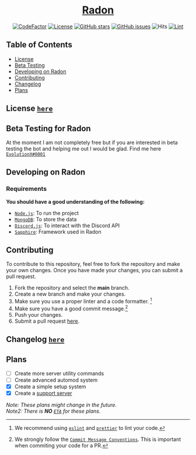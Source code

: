 <div align="center">

# [Radon][invite]

[![CodeFactor]](https://www.codefactor.io/repository/github/evolutionx-10/radon/overview/main)
[![License]][apache]
[![GitHub stars]][stars]
[![GitHub issues]][issues]
![Hits](https://hits.seeyoufarm.com/api/count/incr/badge.svg?url=https%3A%2F%2Fgithub.com%2FEvolutionX-10%2FRadon&count_bg=%234900FF&title_bg=%23555555&icon=&icon_color=%23E7E7E7&title=hits&edge_flat=false)
[![Lint](https://github.com/EvolutionX-10/Radon/actions/workflows/linter.yml/badge.svg)](https://github.com/EvolutionX-10/Radon/actions/workflows/linter.yml)

</div>

## Table of Contents

-   [License](#license-here)
-   [Beta Testing](#beta-testing-for-radon)
-   [Developing on Radon](#developing-on-radon)
-   [Contributing](#contributing)
-   [Changelog](#changelog-here)
-   [Plans](#plans)

## License [`here`][apache]

## Beta Testing for Radon

At the moment I am not completely free but if you are interested in beta testing the bot and helping me out I would be glad. Find me here [`EvolutionX#0001`](https://discord.com)

## Developing on Radon

### Requirements

**You should have a good understanding of the following:**

-   [`Node.js`]: To run the project
-   [`MongoDB`]: To store the data
-   [`Discord.js`][discord.js]: To interact with the Discord API
-   [`Sapphire`]: Framework used in Radon

## Contributing

To contribute to this repository, feel free to fork the repository and make your own changes. Once you have made your changes, you can submit a pull request.

1. Fork the repository and select the **main** branch.
2. Create a new branch and make your changes.
3. Make sure you use a proper linter and a code formatter. [^lint]
4. Make sure you have a good commit message.[^commit]
5. Push your changes.
6. Submit a pull request [here][pr].

## Changelog [`here`][changelog]

## Plans

-   [ ] Create more server utility commands
-   [ ] Create advanced automod system
-   [x] Create a simple setup system
-   [x] Create a [support server](https://discord.gg/YBFaDggpvt)

_Note: These plans might change in the future._ <br>
_Note2: There is **NO** [`ETA`] for these plans._

<!-- REFERENCES -->

[^env]: You will need to create a `.env` file in the root directory of the project.
[^lint]: We recommend using [`eslint`] and [`prettier`] to lint your code.
[^commit]: We strongly follow the [`Commit Message Conventions`]. This is important when commiting your code for a PR.

<!-- LINKS -->

[`node.js`]: https://nodejs.org/en/
[`mongodb`]: https://www.mongodb.com/
[`git`]: https://git-scm.com/
[typescript]: https://www.typescriptlang.org/
[discord.js]: https://discord.js.org/
[node.js]: https://nodejs.org/en/
[pr]: https://github.com/EvolutionX-10/Radon/pulls
[stars]: https://github.com/EvolutionX-10/Radon/stargazers
[issues]: https://github.com/EvolutionX-10/Radon/issues
[changelog]: https://github.com/EvolutionX-10/Radon/blob/main/CHANGELOG.md
[`eslint`]: https://eslint.org/
[`prettier`]: https://prettier.io/
[`commit message conventions`]: https://conventionalcommits.org/en/v1.0.0/
[apache]: https://github.com/EvolutionX-10/Radon/blob/main/LICENSE.md
[`eta`]: https://www.javatpoint.com/eta-full-form
[`sapphire`]: https://www.sapphirejs.dev
[invite]: https://discord.com/api/oauth2/authorize?client_id=944833303226236989&scope=applications.commands+bot&permissions=543276137727

<!-- BADGES -->

[codefactor]: https://www.codefactor.io/repository/github/evolutionx-10/radon/badge/main
[license]: https://img.shields.io/github/license/EvolutionX-10/Radon
[github stars]: https://img.shields.io/github/stars/EvolutionX-10/Radon
[github issues]: https://img.shields.io/github/issues/EvolutionX-10/Radon
